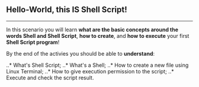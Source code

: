 ## Hello-World, this IS Shell Script!
------

In this scenario you will learn **what are the basic concepts around the words Shell and Shell Script**, **how to create**, and **how to execute** your first **Shell Script program**!

By the end of the activies you should be able to **understand**:

..* What's Shell Script;
..* What's a Shell;
..* How to create a new file using Linux Terminal;
..* How to give execution permission to the script;
..* Execute and check the script result.